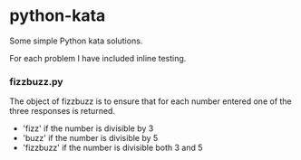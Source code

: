 # python-kata

Some simple Python kata solutions. 

For each problem I have included inline testing.

### fizzbuzz.py

The object of fizzbuzz is to ensure that for each number entered one of the three responses is returned. 

* 'fizz' if the number is divisible by 3
* 'buzz' if the number is divisible by 5
* 'fizzbuzz' if the number is divisible both 3 and 5
